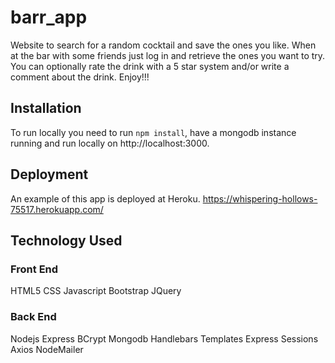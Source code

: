 # barr_app
Website to search for a random cocktail and save the ones you like. When at the bar with some friends just log in and retrieve the ones you want to try. You can optionally rate the drink with a 5 star system and/or write a comment about the drink. Enjoy!!!
## Installation
To run locally you need to run ``` npm install ```, have a mongodb instance running and run locally on http://localhost:3000.
## Deployment
An example of this app is deployed at Heroku.
https://whispering-hollows-75517.herokuapp.com/
## Technology Used
### Front End
HTML5
CSS
Javascript
Bootstrap
JQuery
### Back End
Nodejs
Express
BCrypt
Mongodb
Handlebars Templates
Express Sessions
Axios
NodeMailer
